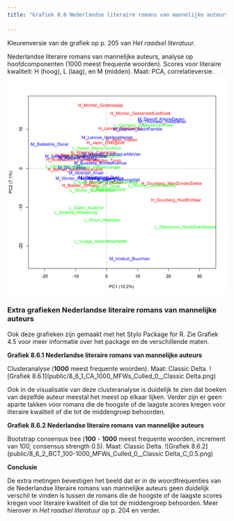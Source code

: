 ```yaml
---
title: "Grafiek 8.6 Nederlandse literaire romans van mannelijke auteurs"

---
```


Kleurenversie van de grafiek op p. 205 van *Het raadsel literatuur*.

Nederlandse literaire romans van mannelijke auteurs, analyse op hoofdcomponenten (1000 meest frequente woorden).
Scores voor literaire kwaliteit: H (hoog), L (laag), en M (midden). Maat: PCA, correlatieversie.
![Grafiek 8.6](public/8_6_0_PCA_1000_MFWs_Culled_0__PCA__corr.png)

### **Extra grafieken Nederlandse literaire romans van mannelijke auteurs**

Ook deze grafieken zijn gemaakt met het Stylo Package for R. Zie  Grafiek 4.5 voor meer informatie over het package en de verschillende maten.


**Grafiek 8.6.1 Nederlandse literaire romans van mannelijke auteurs**

Clusteranalyse (**1000** meest frequente woorden). Maat: Classic Delta.
![Grafiek 8.6.1](public/8_6_1_CA_1000_MFWs_Culled_0__Classic Delta.png)

Ook in de visualisatie van deze clusteranalyse is duidelijk te zien dat boeken van dezelfde auteur meestal het meest op elkaar lijken. Verder zijn er geen aparte takken voor romans die de hoogste of de laagste scores kregen voor literaire kwaliteit of die tot de middengroep behoorden.

**Grafiek 8.6.2 Nederlandse literaire romans van mannelijke auteurs**

Bootstrap consensus tree (**100** - **1000** meest frequente woorden, increment van 100, consensus strength 0.5). Maat: Classic Delta.
![Grafiek 8.6.2](public/8_6_2_BCT_100-1000_MFWs_Culled_0__Classic Delta_C_0.5.png)

**Conclusie**

De extra metingen bevestigen het beeld dat er in de woordfrequenties van de Nederlandse literaire romans van mannelijke auteurs geen duidelijk verschil te vinden is tussen de romans die de hoogste of de laagste scores kregen voor literaire kwaliteit of die tot de middengroep behoorden. Meer hierover in *Het raadsel literatuur* op p. 204 en verder.

<!-- **Hoe zijn de metingen te repliceren?**
VOORBEELDQUERY HIER! -->
